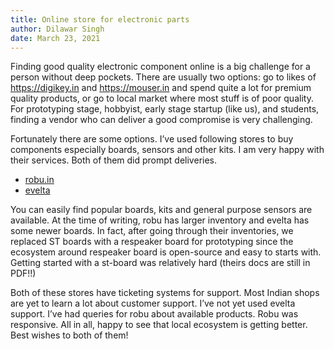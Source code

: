 ```yaml
---
title: Online store for electronic parts
author: Dilawar Singh
date: March 23, 2021
---
```


Finding good quality electronic component online is a big challenge for a
person without deep pockets. There are usually two options: go to likes of
https://digikey.in and https://mouser.in and spend quite a lot for premium
quality products, or go to local market where most stuff is of poor quality.
For prototyping stage, hobbyist, early stage startup (like us), and students,
finding a vendor who can deliver a good compromise is very challenging. 

Fortunately there are some options. I’ve used following stores to buy
components especially boards, sensors and other kits. I am very happy with
their services. Both of them did prompt deliveries.

- [robu.in](https://robu.in)
- [evelta](https://evelta.com)

You can easily find popular boards, kits and general purpose sensors are
available. At the time of writing, robu has larger inventory and evelta has
some newer boards. In fact, after going through their inventories, we replaced
ST boards with a respeaker board for prototyping since the ecosystem around
respeaker board is open-source and easy to starts with. Getting started with a
st-board was relatively hard (theirs docs are still in PDF!!)

Both of these stores have ticketing systems for support. Most Indian shops are
yet to learn a lot about customer support. I’ve not yet used evelta support.
I’ve had queries for robu about available products. Robu was responsive. All in
all, happy to see that local ecosystem is getting better. Best wishes to both
of them!
